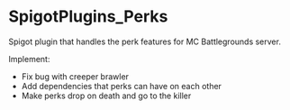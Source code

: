 # SpigotPlugins_Perks
Spigot plugin that handles the perk features for MC Battlegrounds server.

Implement:
- Fix bug with creeper brawler
- Add dependencies that perks can have on each other
- Make perks drop on death and go to the killer